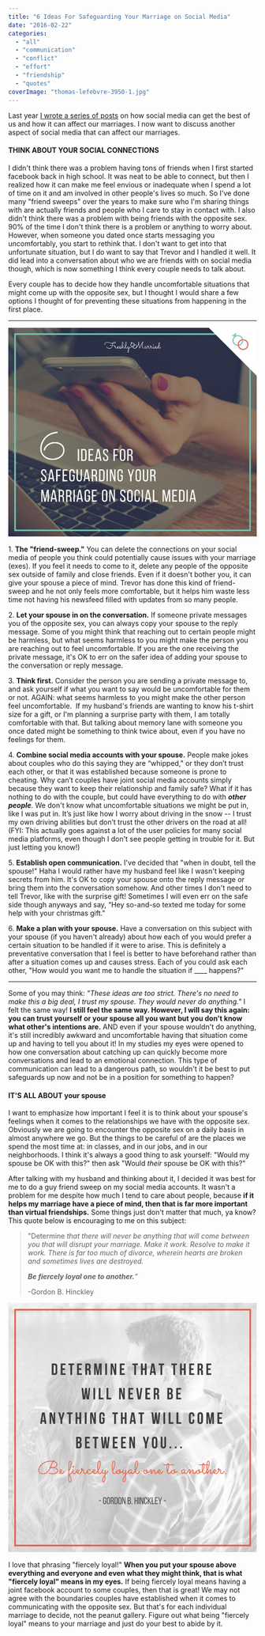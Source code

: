 ```yaml
---
title: "6 Ideas For Safeguarding Your Marriage on Social Media"
date: "2016-02-22"
categories: 
  - "all"
  - "communication"
  - "conflict"
  - "effort"
  - "friendship"
  - "quotes"
coverImage: "thomas-lefebvre-3950-1.jpg"
---
```


Last year [I wrote a series of posts](http://freshlymarried.com/my-struggle-with-social-media-part-1/) on how social media can get the best of us and how it can affect our marriages. I now want to discuss another aspect of social media that can affect our marriages.

#### THINK ABOUT YOUR SOCIAL CONNECTIONS

I didn't think there was a problem having tons of friends when I first started facebook back in high school. It was neat to be able to connect, but then I realized how it can make me feel envious or inadequate when I spend a lot of time on it and am involved in other people's lives so much. So I've done many "friend sweeps" over the years to make sure who I'm sharing things with are actually friends and people who I care to stay in contact with. I also didn't think there was a problem with being friends with the opposite sex. 90% of the time I don't think there is a problem or anything to worry about. However, when someone you dated once starts messaging you uncomfortably, you start to rethink that. I don't want to get into that unfortunate situation, but I do want to say that Trevor and I handled it well. It did lead into a conversation about who we are friends with on social media though, which is now something I think every couple needs to talk about.

Every couple has to decide how they handle uncomfortable situations that might come up with the opposite sex, but I thought I would share a few options I thought of for preventing these situations from happening in the first place.

* * *

![safeguarding your marriage from social media, social media in marriage, navigating social media, using social media safely, dangers of social media in marriage, respecting the opposite sex when married, connections with men while married, connections with women while married, friends on social media, being friends with exes, social media affects on marriage, gordon b hinckley, be fiercely loyal, loyalty in marriage,](/images/ideas-for-safeguarding-your-marriage-on-social-media.jpg)

1\. **The "friend-sweep."** You can delete the connections on your social media of people you think could potentially cause issues with your marriage (exes). If you feel it needs to come to it, delete any people of the opposite sex outside of family and close friends. Even if it doesn't bother you, it can give your spouse a piece of mind. Trevor has done this kind of friend-sweep and he not only feels more comfortable, but it helps him waste less time not having his newsfeed filled with updates from so many people. 

2\. **Let your spouse in on the conversation.** If someone private messages you of the opposite sex, you can always copy your spouse to the reply message. Some of you might think that reaching out to certain people might be harmless, but what seems harmless to you might make the person you are reaching out to feel uncomfortable. If you are the one receiving the private message, it's OK to err on the safer idea of adding your spouse to the conversation or reply message. 

3\. **Think first.** Consider the person you are sending a private message to, and ask yourself if what you want to say would be uncomfortable for them or not. AGAIN: what seems harmless to you might make the other person feel uncomfortable.  If my husband's friends are wanting to know his t-shirt size for a gift, or I'm planning a surprise party with them, I am totally comfortable with that. But talking about memory lane with someone you once dated might be something to think twice about, even if you have no feelings for them.

4\. **Combine social media accounts with your spouse.** People make jokes about couples who do this saying they are “whipped," or they don’t trust each other, or that it was established because someone is prone to cheating. Why can’t couples have joint social media accounts simply because they want to keep their relationship and family safe? What if it has nothing to do with the couple, but could have everything to do with _**other people**_. We don't know what uncomfortable situations we might be put in, like I was put in. It’s just like how I worry about driving in the snow -- I trust my own driving abilities but don’t trust the other drivers on the road at all! (FYI: This actually goes against a lot of the user policies for many social media platforms, even though I don't see people getting in trouble for it. But just letting you know!)

5\. **Establish open communication.** I've decided that "when in doubt, tell the spouse!" Haha I would rather have my husband feel like I wasn't keeping secrets from him. It's OK to copy your spouse onto the reply message or bring them into the conversation somehow. And other times I don't need to tell Trevor, like with the surprise gift! Sometimes I will even err on the safe side though anyways and say, “Hey so-and-so texted me today for some help with your christmas gift." 

6\. **Make a plan with your spouse.** Have a conversation on this subject with your spouse (if you haven't already) about how each of you would prefer a certain situation to be handled if it were to arise. This is definitely a preventative conversation that I feel is better to have beforehand rather than after a situation comes up and causes stress. Each of you could ask each other, "How would you want me to handle the situation if \_\_\_\_ happens?"

* * *

Some of you may think: _"These ideas are too strict. There's no need to make this a big deal, I trust my spouse. They would never do anything."_ I felt the same way! **I still feel the same way. However, I will say this again: you can trust yourself or your spouse all you want but you don't know what other's intentions are.** AND even if your spouse wouldn't do anything, it's still incredibly awkward and uncomfortable having that situation come up and having to tell you about it! In my studies my eyes were opened to how one conversation about catching up can quickly become more conversations and lead to an emotional connection. This type of communication can lead to a dangerous path, so wouldn't it be best to put safeguards up now and not be in a position for something to happen?

#### IT'S ALL ABOUT your spouse

I want to emphasize how important I feel it is to think about your spouse's feelings when it comes to the relationships we have with the opposite sex. Obviously we are going to encounter the opposite sex on a daily basis in almost anywhere we go. But the things to be careful of are the places we spend the most time at: in classes, and in our jobs, and in our neighborhoods. I think it's always a good thing to ask yourself: "Would my spouse be OK with this?" then ask "Would _their_ spouse be OK with this?"

After talking with my husband and thinking about it, I decided it was best for me to do a guy friend sweep on my social media accounts. It wasn't a problem for me despite how much I tend to care about people, because **if it helps my marriage have a piece of mind, then that is far more important than virtual friendships.** Some things just don't matter that much, ya know? This quote below is encouraging to me on this subject:

> "Determine _that there will never be anything_ _that will come between you that will disrupt your marriage._ _Make it work. Resolve to make it work._ _There is far too much of divorce, wherein hearts are broken and sometimes lives are destroyed._
> 
> _**Be fiercely loyal one to another.**”_
> 
> \-Gordon B. Hinckley

![safeguarding your marriage from social media, social media in marriage, navigating social media, using social media safely, dangers of social media in marriage, respecting the opposite sex when married, connections with men while married, connections with women while married, friends on social media, being friends with exes, social media affects on marriage, gordon b hinckley, be fiercely loyal, loyalty in marriage,](/images/be-fiercely-loyal-one-to-another-1.png)

I love that phrasing "fiercely loyal!" **When you put your spouse above everything and everyone and even what they might think, that is what "fiercely loyal" means in my eyes.** If being fiercely loyal means having a joint facebook account to some couples, then that is great! We may not agree with the boundaries couples have established when it comes to communicating with the opposite sex. But that's for each individual marriage to decide, not the peanut gallery. Figure out what being "fiercely loyal" means to your marriage and just do your best to abide by it.
